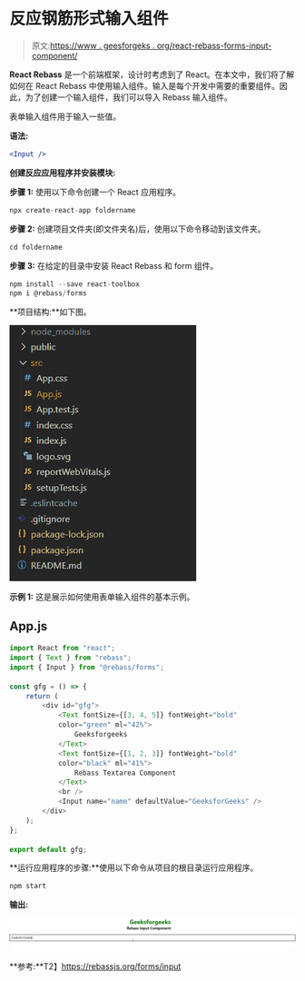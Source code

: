 # 反应钢筋形式输入组件

> 原文:[https://www . geesforgeks . org/react-rebass-forms-input-component/](https://www.geeksforgeeks.org/react-rebass-forms-input-component/)

**React Rebass** 是一个前端框架，设计时考虑到了 React。在本文中，我们将了解如何在 React Rebass 中使用输入组件。输入是每个开发中需要的重要组件。因此，为了创建一个输入组件，我们可以导入 Rebass 输入组件。

表单输入组件用于输入一些值。

**语法:**

```jsx
<Input />
```

**创建反应应用程序并安装模块:**

**步骤 1:** 使用以下命令创建一个 React 应用程序。

```jsx
npx create-react-app foldername
```

**步骤 2:** 创建项目文件夹(即文件夹名)后，使用以下命令移动到该文件夹。

```jsx
cd foldername
```

**步骤 3:** 在给定的目录中安装 React Rebass 和 form 组件。

```jsx
npm install --save react-toolbox
npm i @rebass/forms
```

**项目结构:**如下图。

![Folder Structure](img/f04ae0d8b722a9fff0bd9bd138b29c23.png)

**示例 1:** 这是展示如何使用表单输入组件的基本示例。

## App.js

```jsx
import React from "react";
import { Text } from "rebass";
import { Input } from "@rebass/forms";

const gfg = () => {
    return (
        <div id="gfg">
            <Text fontSize={[3, 4, 5]} fontWeight="bold" 
            color="green" ml="42%">
                Geeksforgeeks
            </Text>
            <Text fontSize={[1, 2, 3]} fontWeight="bold" 
            color="black" ml="41%">
                Rebass Textarea Component
            </Text>
            <br />
            <Input name="name" defaultValue="GeeksforGeeks" />
        </div>
    );
};

export default gfg;
```

**运行应用程序的步骤:**使用以下命令从项目的根目录运行应用程序。

```jsx
npm start
```

**输出:**

![Forms Input Component](img/240439a248b3bc191a1e856bf6ee0f8a.png)

**参考:**T2】https://rebassjs.org/forms/input